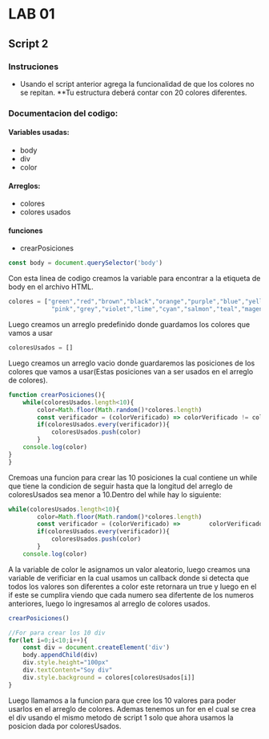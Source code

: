 # LAB 01
## Script 2

### Instruciones 
* Usando el script anterior agrega la funcionalidad de
que los colores no se repitan.
**Tu estructura deberá contar con 20 colores
diferentes.

### Documentacion del codigo:

#### Variables usadas:
* body
* div 
* color

#### Arreglos:
* colores 
* colores usados

#### funciones 
* crearPosiciones

```javascript
const body = document.querySelector('body')
```
Con esta linea de codigo creamos la variable para encontrar a la etiqueta de body en el archivo HTML.

```javascript
colores = ["green","red","brown","black","orange","purple","blue","yellow","white","aqua",
            "pink","grey","violet","lime","cyan","salmon","teal","magenta","chocolate","turquoise"]
```
Luego creamos un arreglo predefinido donde guardamos los colores que vamos a usar

```javascript
coloresUsados = []
```
Luego creamos un arreglo vacio donde guardaremos las posiciones de los colores que vamos a usar(Estas posiciones van a ser usados en el arreglo de colores).

```javascript
function crearPosiciones(){
    while(coloresUsados.length<10){
        color=Math.floor(Math.random()*colores.length)
        const verificador = (colorVerificado) => colorVerificado != color ;
        if(coloresUsados.every(verificador)){
            coloresUsados.push(color)
        }
    console.log(color)
}
}
```
Cremoas una funcion para crear las 10 posiciones la cual contiene un while que tiene la condicion de seguir hasta que la longitud del arreglo de coloresUsados sea menor a 10.Dentro del while hay lo siguiente:

```javascript
while(coloresUsados.length<10){
        color=Math.floor(Math.random()*colores.length)
        const verificador = (colorVerificado) =>        colorVerificado != color ;
        if(coloresUsados.every(verificador)){
            coloresUsados.push(color)
        }
    console.log(color)
```
A la variable de color le asignamos un valor aleatorio, luego creamos una variable de verificiar en la cual usamos un callback donde si detecta que todos los valores son diferentes a color este retornara un true y luego en el if este se cumplira viendo que cada numero sea difertente de los numeros anteriores, luego lo ingresamos al arreglo de colores usados.

```javascript
crearPosiciones()

//For para crear los 10 div
for(let i=0;i<10;i++){
    const div = document.createElement('div')
    body.appendChild(div)
    div.style.height="100px"
    div.textContent="Soy div"
    div.style.background = colores[coloresUsados[i]]
}
```
Luego llamamos a la funcion para que cree los 10 valores para poder usarlos en el arreglo de colores. Ademas tenemos un for en el cual se crea el div usando el mismo metodo de script 1 solo que ahora usamos la posicion dada por coloresUsados.